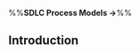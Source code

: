 <link rel="stylesheet" href="{{baseUrl}}/css/textbook.css">

<div class="website-content">

%%**SDLC Process Models &rarr;**%%

## Introduction

<div id="main">

<include src="what/embed.md" />
<include src="sequentialModels/embed.md" />
<include src="iterativeModels/embed.md" />
<include src="agileModels/embed.md" />

</div>

</div>
